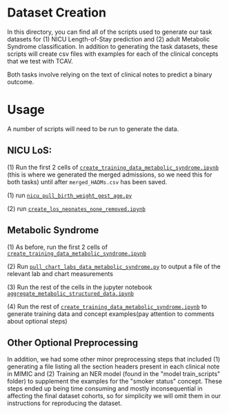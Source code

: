 # Dataset Creation
In this directory, you can find all of the scripts used to generate our task datasets for (1) NICU Length-of-Stay prediction and (2) adult Metabolic Syndrome classification. In addition to generating the task datasets, these scripts will create csv files with examples for each of the clinical concepts that we test with TCAV.

Both tasks involve relying on the text of clinical notes to predict a binary outcome.

# Usage

A number of scripts will need to be run to generate the data. 
## NICU LoS:

(1) Run the first 2 cells of [```create_training_data_metabolic_syndrome.ipynb```](https://github.com/amoldwin/tcav-medical-nlp/blob/main/data_preprocessing_scripts/create_training_data_metabolic_syndrome.ipynb) (this is where we generated the merged admissions, so we need this for both tasks) until after ```merged_HADMs.csv``` has been saved.

(1) run [```nicu_pull_birth_weight_gest_age.py```](https://github.com/amoldwin/tcav-medical-nlp/blob/main/data_preprocessing_scripts/nicu_pull_birth_weight_gest_age.py) 

(2) run [```create_los_neonates_none_removed.ipynb```](https://github.com/amoldwin/tcav-medical-nlp/blob/main/data_preprocessing_scripts/create_los_neonates_none_removed.ipynb)



## Metabolic Syndrome
(1) As before, run the first 2 cells of [```create_training_data_metabolic_syndrome.ipynb```](https://github.com/amoldwin/tcav-medical-nlp/blob/main/data_preprocessing_scripts/create_training_data_metabolic_syndrome.ipynb)

(2) Run [```pull_chart_labs_data_metabolic_syndrome.py```](https://github.com/amoldwin/tcav-medical-nlp/blob/main/data_preprocessing_scripts/pull_chart_labs_data_metabolic_syndrome.py) to output a file of the relevant lab and chart measurements

(3) Run the rest of the cells in the jupyter notebook [```aggregate_metabolic_structured_data.ipynb```](https://github.com/amoldwin/tcav-medical-nlp/blob/main/data_preprocessing_scripts/aggregate_metabolic_structured_data.ipynb) 

(4) Run the rest of [```create_training_data_metabolic_syndrome.ipynb```](https://github.com/amoldwin/tcav-medical-nlp/blob/main/data_preprocessing_scripts/create_training_data_metabolic_syndrome.ipynb) to generate training data and concept examples(pay attention to comments about optional steps)


## Other Optional Preprocessing
In addition, we had some other minor preprocessing steps that included (1) generating a file listing all the section headers present in each clinical note in MIMIC and (2) Training an NER model (found in the "model train_scripts" folder) to supplement the examples for the "smoker status" concept. These steps ended up being time consuming and mostly inconsequential in affecting the final dataset cohorts, so for simplicity we will omit them in our instructions for reproducing the dataset.
